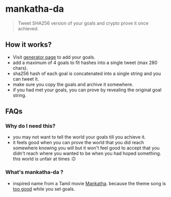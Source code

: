 # mankatha-da

> Tweet SHA256 version of your goals and crypto prove it once achieved.

## How it works?

- Visit [generator page](http://5hanth.github.io/mankatha-da) to add your goals. 
- add a maximum of 4 goals to fit hashes into a single tweet (max 280 chars).
- sha256 hash of each goal is concatenated into a single string and you can tweet it.
- make sure you copy the goals and archive it somewhere.
- if you had met your goals, you can prove by revealing the original goal string.

## FAQs

### Why do I need this?
- you may not want to tell the world your goals till you achieve it.
- it feels good when you can prove the world that you did reach somewhere knowing you will but it won't feel good to accept that you didn't reach where you wanted to be when you had hoped something. this world is unfair at times :D

### What's mankatha-da ?
- inspired name from a Tamil movie [Mankatha](https://en.wikipedia.org/wiki/Mankatha). because the theme song is [too good](https://www.youtube.com/watch?v=S0KoN84aQfI) while you set goals.
